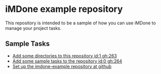 iMDone example repository
====
This repository is intended to be a sample of how you can use iMDone to manage your project tasks.

Sample Tasks
----
- [Add some directories to this repository id:1 gh:263](#TODO:0)
- [Add some sample tasks to the repository id:0 gh:264](#TODO:30)
- [Set up the imdone-example repository at github](#DONE:0)
